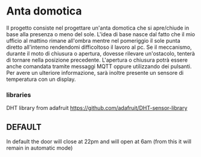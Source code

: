 # Anta domotica

Il progetto consiste nel progettare un'anta domotica che si apre/chiude in base alla presenza o meno del sole. L'idea di base nasce dal fatto che il mio ufficio al mattino rimane all'ombra mentre nel pomeriggio il sole punta diretto all'interno rendendomi difficoltoso il lavoro al pc. Se il meccanismo, durante il moto di chiusura o apertura, dovesse rilevare un'ostacolo, tenterà di tornare nella posizione precedente. L'apertura o chiusura potrà essere anche comandata tramite messaggi MQTT oppure utilizzando dei pulsanti. Per avere un ulteriore informazione, sarà inoltre presente un sensore di temperatura con un display.

### libraries

DHT library from adafruit
https://github.com/adafruit/DHT-sensor-library

## DEFAULT

In default the door will close at 22pm and will open at 6am (from this it will remain in automatic mode)
